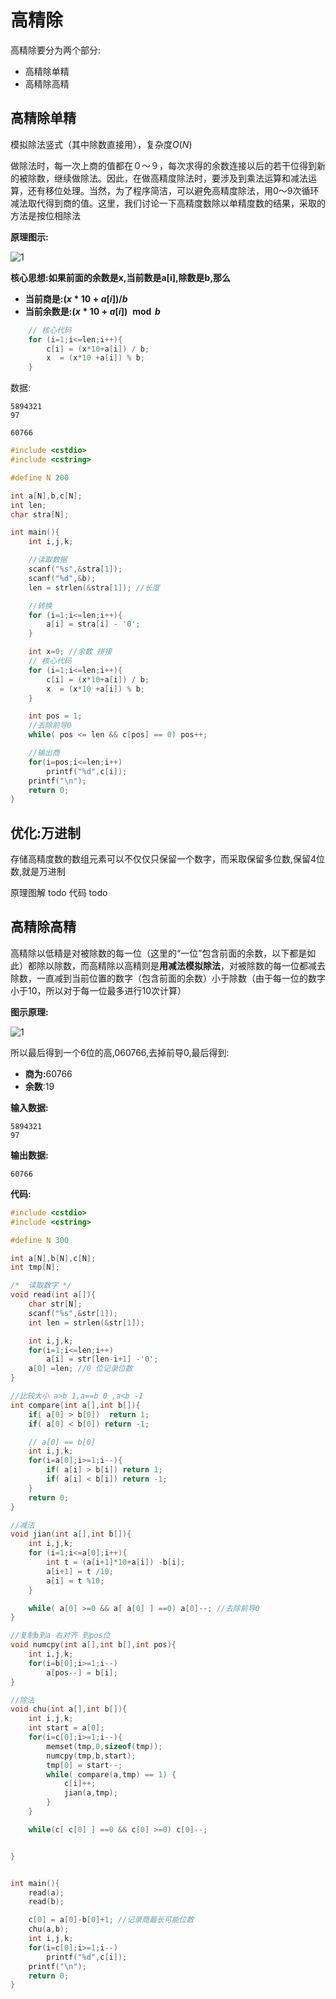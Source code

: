 # 高精除

高精除要分为两个部分:

 - 高精除单精
 - 高精除高精

## 高精除单精

模拟除法竖式（其中除数直接用），复杂度$O(N)$

做除法时，每一次上商的值都在０～９，每次求得的余数连接以后的若干位得到新的被除数，继续做除法。因此，在做高精度除法时，要涉及到乘法运算和减法运算，还有移位处理。当然，为了程序简洁，可以避免高精度除法，用0～9次循环减法取代得到商的值。这里，我们讨论一下高精度数除以单精度数的结果，采取的方法是按位相除法

**原理图示:**

![1](./高精除单精.png)

**核心思想:如果前面的余数是x,当前数是a[i],除数是b,那么**

 - **当前商是:$(x*10+a[i]) / b$**
 - **当前余数是:$(x*10+a[i]) \mod b$**

```c
    // 核心代码
    for (i=1;i<=len;i++){
        c[i] = (x*10+a[i]) / b;
        x  = (x*10 +a[i]) % b;
    }
```

数据:

```
5894321
97
```

```
60766
```

```c
#include <cstdio>
#include <cstring>

#define N 200

int a[N],b,c[N];
int len;
char stra[N];

int main(){
    int i,j,k;

    //读取数据
    scanf("%s",&stra[1]);
    scanf("%d",&b);
    len = strlen(&stra[1]); //长度

    //转换
    for (i=1;i<=len;i++){
        a[i] = stra[i] - '0';
    }

    int x=0; //余数 拼接
    // 核心代码
    for (i=1;i<=len;i++){
        c[i] = (x*10+a[i]) / b;
        x  = (x*10 +a[i]) % b;
    }

    int pos = 1;
    //去除前导0
    while( pos <= len && c[pos] == 0) pos++;

    //输出商
    for(i=pos;i<=len;i++)
        printf("%d",c[i]);
    printf("\n");
    return 0;
}
```

## 优化:万进制

存储高精度数的数组元素可以不仅仅只保留一个数字，而采取保留多位数,保留4位数,就是万进制

原理图解 todo
代码 todo


## 高精除高精

高精除以低精是对被除数的每一位（这里的“一位”包含前面的余数，以下都是如此）都除以除数，而高精除以高精则是**用减法模拟除法**，对被除数的每一位都减去除数，一直减到当前位置的数字（包含前面的余数）小于除数（由于每一位的数字小于10，所以对于每一位最多进行10次计算）

**图示原理:**

![1](./高精除高精.png)

所以最后得到一个$6$位的高,$060766$,去掉前导$0$,最后得到:

  - **商为:**$60766$
  - **余数**:$19$

**输入数据:**
```
5894321
97
```

**输出数据:**

```
60766
```

**代码:**

```c
#include <cstdio>
#include <cstring>

#define N 300

int a[N],b[N],c[N];
int tmp[N];

/*  读取数字 */
void read(int a[]){
    char str[N];
    scanf("%s",&str[1]);
    int len = strlen(&str[1]);

    int i,j,k;
    for(i=1;i<=len;i++)
        a[i] = str[len-i+1] -'0';
    a[0] =len; //0 位记录位数
}

//比较大小 a>b 1,a==b 0 ,a<b -1
int compare(int a[],int b[]){
    if( a[0] > b[0])  return 1;
    if( a[0] < b[0]) return -1;

    // a[0] == b[0]
    int i,j,k;
    for(i=a[0];i>=1;i--){
        if( a[i] > b[i]) return 1;
        if( a[i] < b[i]) return -1;
    }
    return 0;
}

//减法
void jian(int a[],int b[]){
    int i,j,k;
    for (i=1;i<=a[0];i++){
        int t = (a[i+1]*10+a[i]) -b[i];
        a[i+1] = t /10;
        a[i] = t %10;
    }

    while( a[0] >=0 && a[ a[0] ] ==0) a[0]--; //去除前导0
}

//复制b到a 右对齐 到pos位
void numcpy(int a[],int b[],int pos){
    int i,j,k;
    for(i=b[0];i>=1;i--)
        a[pos--] = b[i];
}

//除法
void chu(int a[],int b[]){
    int i,j,k;
    int start = a[0];
    for(i=c[0];i>=1;i--){
        memset(tmp,0,sizeof(tmp));
        numcpy(tmp,b,start);
        tmp[0] = start--;
        while( compare(a,tmp) == 1) {
            c[i]++;
            jian(a,tmp);
        }
    }

    while(c[ c[0] ] ==0 && c[0] >=0) c[0]--;


}


int main(){
    read(a);
    read(b);

    c[0] = a[0]-b[0]+1; //记录商最长可能位数
    chu(a,b);
    int i,j,k;
    for(i=c[0];i>=1;i--)
        printf("%d",c[i]);
    printf("\n");
    return 0;
}
```
